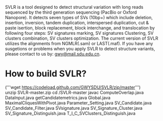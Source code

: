 SVLR is a tool designed to detect structural variation with long reads sequenced by the third generation sequencing (PacBio or Oxford Nanopore). 
It detects seven types of SVs (10bp+) which include deletion, insertion, inversion, tandem duplication, interspersed duplication, cut & paste isertion, block replacement, block interchange, and translocation by following four steps: SV signatures marking, SV signatures Clustering, SV clusters combination, SV clusters optimization. 
The current version of SVLR utilizes the alignments from NGMLR(.sam) or LAST(.maf).
If you have any susgetions or problems when you apply SVLR to detect structure variants, please contact to us by: gwy@mail.sdu.edu.cn.






How to build SVLR?
==================
('''wget https://codeload.github.com/GWYSDU/SVLR/zip/master''')    
unzip SVLR-master.zip
cd /SVLR-master
javac ComputeOverlap.java DataInput.java getCandidatemetrics.java Global.java MaximalCliquesWithPivot.java Parameter_Setting.java SV_Candidate.java SV_Candidate_Filter.java SVsignature.java SV_Signature_Cluster.java SV_Signature_Distinguish.java T_I_C_SVClusters_Distinguish.java
